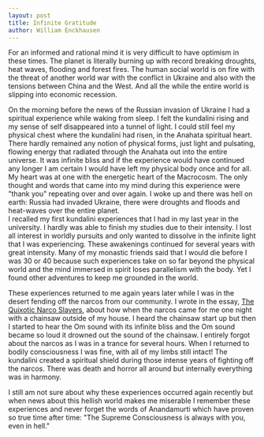 ```yaml
---
layout: post
title: Infinite Gratitude
author: William Enckhausen
---
```

For an informed and rational mind it is very difficult to have optimism in these times.  The planet is literally burning up with record breaking droughts, heat waves, flooding and forest fires.  The human social world is on fire with the threat of another world war with the conflict in Ukraine and also with the tensions between China and the West.   And all the while the entire world is slipping into economic recession.  

On the morning before the news of the Russian invasion of Ukraine I had a spiritual experience while waking from sleep.  I felt the kundalini rising and my sense of self disappeared into a tunnel of light.  I could still feel my physical chest where the kundalini had risen, in the Anahata spiritual heart.  There hardly remained any notion of physical forms, just light and pulsating, flowing energy that radiated through the Anahata out into the entire universe.  It was infinite bliss and if the experience would have continued any longer  I am certain I would have left my physical body once and for all.  My heart was at one with the energetic heart of the Macrocosm.  The only thought and words that came into my mind during this experience were "thank you" repeating over and over again.  I woke up and there was hell on earth:  Russia had invaded Ukraine, there were droughts and floods and heat-waves over the entire planet.  
I recalled my first kundalini experiences that I had in my last year in the university.  I hardly was able to finish my studies due to their intensity.  I lost all interest in worldly pursuits and only wanted to dissolve in the infinite light that I was experiencing.  These awakenings continued for several years with great intensity.  Many of my monastic friends said that I would die before I was 30 or 40 because such experiences take on so far beyond the physical world and the mind immersed in spirit loses parallelism with the body.  Yet I found other adventures to keep me grounded in the world.  

These experiences returned to me again years later while I was in the desert fending off the narcos from our community.  I wrote in the essay, <a href="https://williamquetzal.org/the-quixotic-narco-slayers"> The Quixotic Narco Slayers</a>, about how when the narcos came for me one night with a chainsaw outside of my house.  I heard the chainsaw start up but then I started to hear the Om sound with its infinite bliss and the Om sound became so loud it drowned out the sound of the chainsaw.  I entirely forgot about the narcos as I was in a trance for several hours.  When I returned to bodily consciousness I was fine, with all of my limbs still intact!  The kundalini created a spiritual shield during those intense years of fighting off the narcos. There was death and horror all around but internally everything was in harmony. 

I still am not sure about why these experiences occurred again recently but when news about this hellish world makes me miserable I remember these experiences and never forget the words of Anandamurti which have proven so true time after time:  "The Supreme Consciousness is always with you, even in hell."
